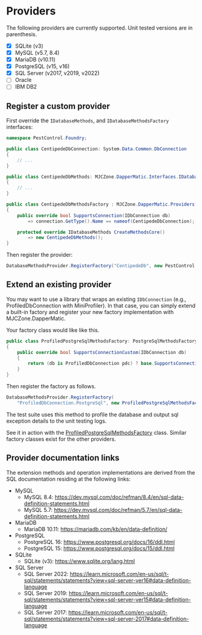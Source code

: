 # Providers

The following providers are currently supported. Unit tested versions are in parenthesis.

- [x] SQLite (v3)
- [x] MySQL (v5.7, 8.4)
- [x] MariaDB (v10.11)
- [x] PostgreSQL (v15, v16)
- [x] SQL Server (v2017, v2019, v2022)
- [ ] Oracle
- [ ] IBM DB2

## Register a custom provider

First override the `IDatabaseMethods`, and `IDatabaseMethodsFactory` interfaces:

```csharp
namespace PestControl.Foundry;

public class CentipedeDbConnection: System.Data.Common.DbConnection
{
    // ...
}

public class CentipedeDbMethods: MJCZone.DapperMatic.Interfaces.IDatabaseMethods
{
    // ...
}

public class CentipedeDbMethodsFactory : MJCZone.DapperMatic.Providers.DatabaseMethodsFactoryBase
{
    public override bool SupportsConnection(IDbConnection db)
        => connection.GetType().Name == nameof(CentipedeDbConnection);

    protected override IDatabaseMethods CreateMethodsCore()
        => new CentipedeDbMethods();
}
```

Then register the provider:

```csharp
DatabaseMethodsProvider.RegisterFactory("CentipedeDb", new PestControl.Foundry.CentipedeDbMethodsFactory());
```

## Extend an existing provider

You may want to use a library that wraps an existing `IDbConnection` (e.g., ProfiledDbConnection with MiniProfiler). In that case, you can simply extend
a built-in factory and register your new factory implementation with MJCZone.DapperMatic.

Your factory class would like like this.

```csharp
public class ProfiledPostgreSqlMethodsFactory: PostgreSqlMethodsFactory
{
    public override bool SupportsConnectionCustom(IDbConnection db)
    {
        return (db is ProfiledDbConnection pdc) ? base.SupportsConnectionCustom(pdc.InnerConnection): false;
    }
}
```

Then register the factory as follows.

```csharp
DatabaseMethodsProvider.RegisterFactory(
    "ProfiledDbConnection.PostgreSql", new ProfiledPostgreSqlMethodsFactory());
```

The test suite uses this method to profile the database and output sql exception details
to the unit testing logs.

See it in action with the [ProfiledPostgreSqlMethodsFactory](https://github.com/mjczone/MJCZone.DapperMatic/blob/main/tests/MJCZone.DapperMatic.Tests/ProviderTests/PostgreSqlDatabaseMethodsTests.cs#L82) class. Similar factory classes exist for the other providers.

## Provider documentation links

The extension methods and operation implementations are derived from the SQL documentation residing at the following links:

- MySQL
  - MySQL 8.4: <https://dev.mysql.com/doc/refman/8.4/en/sql-data-definition-statements.html>
  - MySQL 5.7: <https://dev.mysql.com/doc/refman/5.7/en/sql-data-definition-statements.html>
- MariaDB
  - MariaDB 10.11: <https://mariadb.com/kb/en/data-definition/>
- PostgreSQL
  - PostgreSQL 16: <https://www.postgresql.org/docs/16/ddl.html>
  - PostgreSQL 15: <https://www.postgresql.org/docs/15/ddl.html>
- SQLite
  - SQLite (v3): <https://www.sqlite.org/lang.html>
- SQL Server
  - SQL Server 2022: <https://learn.microsoft.com/en-us/sql/t-sql/statements/statements?view=sql-server-ver16#data-definition-language>
  - SQL Server 2019: <https://learn.microsoft.com/en-us/sql/t-sql/statements/statements?view=sql-server-ver15#data-definition-language>
  - SQL Server 2017: <https://learn.microsoft.com/en-us/sql/t-sql/statements/statements?view=sql-server-2017#data-definition-language>

